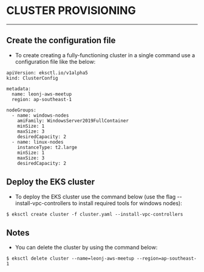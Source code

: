 # CLUSTER PROVISIONING
---

## Create the configuration file

 - To create creating a fully-functioning cluster in a single command use a configuration file like the below:
```
apiVersion: eksctl.io/v1alpha5
kind: ClusterConfig

metadata:
  name: leonj-aws-meetup
  region: ap-southeast-1

nodeGroups:
  - name: windows-nodes
    amiFamily: WindowsServer2019FullContainer
    minSize: 1
    maxSize: 3
    desiredCapacity: 2
  - name: linux-nodes
    instanceType: t2.large
    minSize: 1
    maxSize: 3
    desiredCapacity: 2
```

## Deploy the EKS cluster

 - To deploy the EKS cluster use the command below (use the flag --install-vpc-controllers to install required tools for windows nodes):

```
$ eksctl create cluster -f cluster.yaml --install-vpc-controllers
```

## Notes

 - You can delete the cluster by using the command below:
```
$ eksctl delete cluster --name=leonj-aws-meetup --region=ap-southeast-1
```